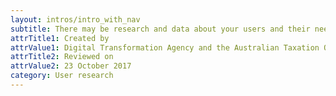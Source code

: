```yaml
---
layout: intros/intro_with_nav
subtitle: There may be research and data about your users and their needs already available to you within your organisation.
attrTitle1: Created by
attrValue1: Digital Transformation Agency and the Australian Taxation Office
attrTitle2: Reviewed on
attrValue2: 23 October 2017
category: User research
---
```

